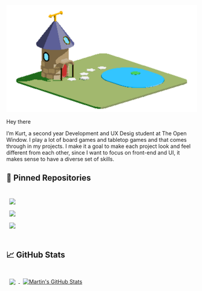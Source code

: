 ![ClearView Header Image](https://github.com/KurtSchwimmbacher/KurtSchwimmbacherPortfolio/blob/main/uploads/Portfolio_Header.png)

Hey there

I’m Kurt, a second year Development and UX Desig student at The Open Window. I play a lot of board games and tabletop games and that comes through in my projects. I make it a goal to make each project look and feel different from each other, since I want to focus on front-end and UI, it makes sense to have a diverse set of skills.


## 📌 Pinned Repositories

<br>

<a href="https://github.com/KurtSchwimmbacher/DV200T3PHPProject">
  <img align="center" style="margin:0.5rem" src="https://github-readme-stats.vercel.app/api/pin/?username=KurtSchwimmbacher&repo=DV200T3PHPProject&title_color=ffffff&text_color=c9cacc&icon_color=4AB197&bg_color=1A2B34" />
</a>

<br>

<a href="https://github.com/KurtSchwimmbacher/DV200T2GroupAssignment">
  <img align="center" style="margin:0.5rem" src="https://github-readme-stats.vercel.app/api/pin/?username=KurtSchwimmbacher&repo=DV200T2GroupAssignment&title_color=ffffff&text_color=c9cacc&icon_color=4AB197&bg_color=1A2B34" />
</a>

<br>

<a href="https://github.com/KurtSchwimmbacher/DV200ReactApplication">
  <img align="center" style="margin:0.5rem" src="https://github-readme-stats.vercel.app/api/pin/?username=KurtSchwimmbacher&repo=DV200ReactApplication&title_color=ffffff&text_color=c9cacc&icon_color=4AB197&bg_color=1A2B34" />
</a>


<br>
<br>

## &#x1f4c8; GitHub Stats

<br>

<a href="https://github.com/braydoncoyer">
  <img align="center" style="margin:0.5rem" src="https://github-readme-stats.vercel.app/api/top-langs/?username=braydoncoyer&hide=html,css&title_color=ffffff&text_color=c9cacc&icon_color=4AB197&bg_color=1A2B34" />
</a>

<a href="https://github.com/braydoncoyer">
  <img align="center" style="margin:0.5rem" src="https://github-readme-stats.vercel.app/api?username=braydoncoyer&show_icons=true&line_height=27&count_private=true&title_color=ffffff&text_color=c9cacc&icon_color=4AB097&bg_color=1A2B34" alt="Martin's GitHub Stats" />
</a>

<br>
<br>
